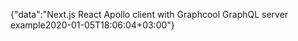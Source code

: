 {"data":"Next.js React Apollo client with Graphcool GraphQL server example2020-01-05T18:06:04+03:00"}

